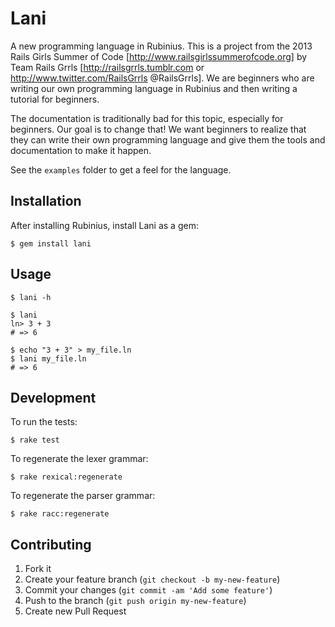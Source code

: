 # Lani

A new programming language in Rubinius. This is a project from the 2013 Rails Girls Summer of Code [http://www.railsgirlssummerofcode.org] by Team Rails Grrls [http://railsgrrls.tumblr.com or http://www.twitter.com/RailsGrrls @RailsGrrls]. We are beginners who are writing our own programming language in Rubinius and then writing a tutorial for beginners.

The documentation is traditionally bad for this topic, especially for beginners. Our goal is to change that! We want beginners to realize that they can write their own programming language and give them the tools and documentation to make it happen.

See the `examples` folder to get a feel for the language.

## Installation

After installing Rubinius, install Lani as a gem:

    $ gem install lani

## Usage

    $ lani -h

    $ lani
    ln> 3 + 3
    # => 6

    $ echo "3 + 3" > my_file.ln
    $ lani my_file.ln
    # => 6

## Development

To run the tests:

    $ rake test

To regenerate the lexer grammar:

    $ rake rexical:regenerate

To regenerate the parser grammar:

	$ rake racc:regenerate

## Contributing

1. Fork it
2. Create your feature branch (`git checkout -b my-new-feature`)
3. Commit your changes (`git commit -am 'Add some feature'`)
4. Push to the branch (`git push origin my-new-feature`)
5. Create new Pull Request
